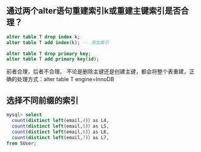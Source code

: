 ## 通过两个alter语句重建索引k或重建主键索引是否合理？ 
```sql
alter table T drop index k;
alter table T add index(k); -- 添加索引

alter table T drop primary key;
alter table T add primary key(id);
```
前者合理，后者不合理。
不论是删除主键还是创建主键，都会将整个表重建，正确的处理方式：alter table T engine=InnoDB


## 选择不同前缀的索引
```sql
mysql> select 
  count(distinct left(email,4)）as L4,
  count(distinct left(email,5)）as L5,
  count(distinct left(email,6)）as L6,
  count(distinct left(email,7)）as L7,
from SUser;
```